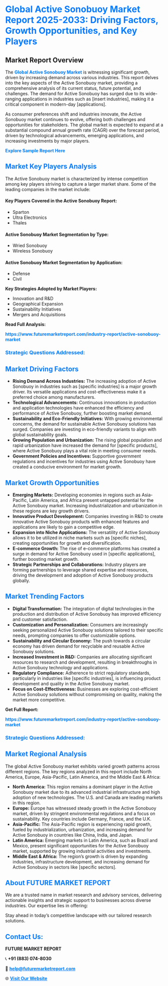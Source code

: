 <h1 style="color: #007BFF;">Global Active Sonobuoy Market Report 2025-2033: Driving Factors, Growth Opportunities, and Key Players</h1>

<section id="overview">
<h2>Market Report Overview</h2>
<p>The <a href="https://www.futuremarketreport.com/industry-report/active-sonobuoy-market" style="color: #007BFF; text-decoration: none;"><strong>Global Active Sonobuoy Market</strong></a> is witnessing significant growth, driven by increasing demand across various industries. This report delves into the key aspects of the Active Sonobuoy market, providing a comprehensive analysis of its current status, future potential, and challenges. The demand for Active Sonobuoy has surged due to its wide-ranging applications in industries such as [insert industries], making it a critical component in modern-day [applications].</p>
<p>As consumer preferences shift and industries innovate, the Active Sonobuoy market continues to evolve, offering both challenges and opportunities for stakeholders. The global market is expected to expand at a substantial compound annual growth rate (CAGR) over the forecast period, driven by technological advancements, emerging applications, and increasing investments by major players.</p>
</section>

<section id="overview">
<p><a href="https://www.futuremarketreport.com/request-sample/reportId=50515" style="color: #007BFF; text-decoration: none;"><strong>Explore Sample Report Here</strong></a></p>
</section>

<section id="key-players">
<h2 style="color: #007BFF;">Market Key Players Analysis</h2>
<p>The Active Sonobuoy market is characterized by intense competition among key players striving to capture a larger market share. Some of the leading companies in the market include:</p>
<h4>Key Players Covered in the Active Sonobuoy Report:</h4>
<ul><li>Sparton</li><li>Ultra Electronics</li><li>Thales</li></ul>
<h4>Active Sonobuoy Market Segmentation by Type:</h4>
<ul><li>Wried Sonobuoy</li><li>Wireless Sonobuoy</li></ul>

<h4>Active Sonobuoy Market Segmentation by Application:</h4>
<ul><li>Defense</li><li>Civil</li></ul>
<p><strong>Key Strategies Adopted by Market Players:</strong></p>
<ul>
<li>Innovation and R&D</li>
<li>Geographical Expansion</li>
<li>Sustainability Initiatives</li>
<li>Mergers and Acquisitions</li>
</ul>
</section>

<section>
<p><strong>Read Full Analysis: </strong></p><a href="https://www.futuremarketreport.com/industry-report/active-sonobuoy-market" style="color: #007BFF; text-decoration: none;"><strong>https://www.futuremarketreport.com/industry-report/active-sonobuoy-market</strong></a>
<h3 style="color: #007BFF;">Strategic Questions Addressed:</h3>
</section>

<section id="driving-factors">
<h2 style="color: #007BFF;">Market Driving Factors</h2>
<ul>
<li><strong>Rising Demand Across Industries:</strong> The increasing adoption of Active Sonobuoy in industries such as [specific industries] is a major growth driver. Its versatile applications and cost-effectiveness make it a preferred choice among manufacturers.</li>
<li><strong>Technological Advancements:</strong> Continuous innovations in production and application technologies have enhanced the efficiency and performance of Active Sonobuoy, further boosting market demand.</li>
<li><strong>Sustainability and Eco-Friendly Initiatives:</strong> With growing environmental concerns, the demand for sustainable Active Sonobuoy solutions has surged. Companies are investing in eco-friendly variants to align with global sustainability goals.</li>
<li><strong>Growing Population and Urbanization:</strong> The rising global population and rapid urbanization have increased the demand for [specific products], where Active Sonobuoy plays a vital role in meeting consumer needs.</li>
<li><strong>Government Policies and Incentives:</strong> Supportive government regulations and incentives for industries using Active Sonobuoy have created a conducive environment for market growth.</li>
</ul>
</section>

<section id="growth-opportunities">
<h2 style="color: #007BFF;">Market Growth Opportunities</h2>
<ul>
<li><strong>Emerging Markets:</strong> Developing economies in regions such as Asia-Pacific, Latin America, and Africa present untapped potential for the Active Sonobuoy market. Increasing industrialization and urbanization in these regions are key growth drivers.</li>
<li><strong>Innovative Product Development:</strong> Companies investing in R&D to create innovative Active Sonobuoy products with enhanced features and applications are likely to gain a competitive edge.</li>
<li><strong>Expansion into Niche Applications:</strong> The versatility of Active Sonobuoy allows it to be utilized in niche markets such as [specific niches], creating opportunities for growth and diversification.</li>
<li><strong>E-commerce Growth:</strong> The rise of e-commerce platforms has created a surge in demand for Active Sonobuoy used in [specific applications], further boosting market growth.</li>
<li><strong>Strategic Partnerships and Collaborations:</strong> Industry players are forming partnerships to leverage shared expertise and resources, driving the development and adoption of Active Sonobuoy products globally.</li>
</ul>
</section>

<section id="trending-factors">
<h2 style="color: #007BFF;">Market Trending Factors</h2>
<ul>
<li><strong>Digital Transformation:</strong> The integration of digital technologies in the production and distribution of Active Sonobuoy has improved efficiency and customer satisfaction.</li>
<li><strong>Customization and Personalization:</strong> Consumers are increasingly seeking personalized Active Sonobuoy solutions tailored to their specific needs, prompting companies to offer customizable options.</li>
<li><strong>Sustainability and Circular Economy:</strong> The push towards a circular economy has driven demand for recyclable and reusable Active Sonobuoy solutions.</li>
<li><strong>Increased Investment in R&D:</strong> Companies are allocating significant resources to research and development, resulting in breakthroughs in Active Sonobuoy technology and applications.</li>
<li><strong>Regulatory Compliance:</strong> Adherence to strict regulatory standards, particularly in industries like [specific industries], is influencing product development and quality in the Active Sonobuoy market.</li>
<li><strong>Focus on Cost-Effectiveness:</strong> Businesses are exploring cost-efficient Active Sonobuoy solutions without compromising on quality, making the market more competitive.</li>
</ul>
</section>

<section>
<p><strong>Get Full Report: </strong></p><a href="https://www.futuremarketreport.com/industry-report/active-sonobuoy-market" style="color: #007BFF; text-decoration: none;"><strong>https://www.futuremarketreport.com/industry-report/active-sonobuoy-market</strong></a>
<h3 style="color: #007BFF;">Strategic Questions Addressed:</h3>
</section>


<section id="regional-analysis">
<h2 style="color: #007BFF;">Market Regional Analysis</h2>
<p>The global Active Sonobuoy market exhibits varied growth patterns across different regions. The key regions analyzed in this report include North America, Europe, Asia-Pacific, Latin America, and the Middle East & Africa:</p>
<ul>
<li><strong>North America:</strong> This region remains a dominant player in the Active Sonobuoy market due to its advanced industrial infrastructure and high adoption of new technologies. The U.S. and Canada are leading markets in this region.</li>
<li><strong>Europe:</strong> Europe has witnessed steady growth in the Active Sonobuoy market, driven by stringent environmental regulations and a focus on sustainability. Key countries include Germany, France, and the U.K.</li>
<li><strong>Asia-Pacific:</strong> The Asia-Pacific region is experiencing rapid growth, fueled by industrialization, urbanization, and increasing demand for Active Sonobuoy in countries like China, India, and Japan.</li>
<li><strong>Latin America:</strong> Emerging markets in Latin America, such as Brazil and Mexico, present significant opportunities for the Active Sonobuoy market, supported by growing industrial activities and investments.</li>
<li><strong>Middle East & Africa:</strong> The region’s growth is driven by expanding industries, infrastructure development, and increasing demand for Active Sonobuoy in sectors like [specific sectors].</li>
</ul>
</section>

<footer>
<h2 style="color: #007BFF;">About FUTURE MARKET REPORT</h2>
<p>We are a trusted name in market research and advisory services, delivering actionable insights and strategic support to businesses across diverse industries. Our expertise lies in offering:</p>

<p>Stay ahead in today’s competitive landscape with our tailored research solutions.</p>

<h2 style="color: #007BFF;">Contact Us:</h2>
<p><strong>FUTURE MARKET REPORT</strong></p>
<p>📞 <strong>+91 (883) 074-8030</strong></p>
<p>📧 <strong><a href="mailto:help@futuremarketreport.com" style="color: #007BFF;">help@futuremarketreport.com</a></strong></p>
<p>🌐 <strong><a href="https://www.futuremarketreport.com/" style="color: #007BFF;">Visit Our Website</a></strong></p>
</footer>